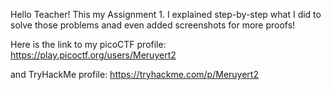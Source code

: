 Hello Teacher! This my Assignment 1.
I explained step-by-step what I did to solve those problems anad even added screenshots for more proofs!

Here is the link to my picoCTF profile:
https://play.picoctf.org/users/Meruyert2

and TryHackMe profile:
https://tryhackme.com/p/Meruyert2
